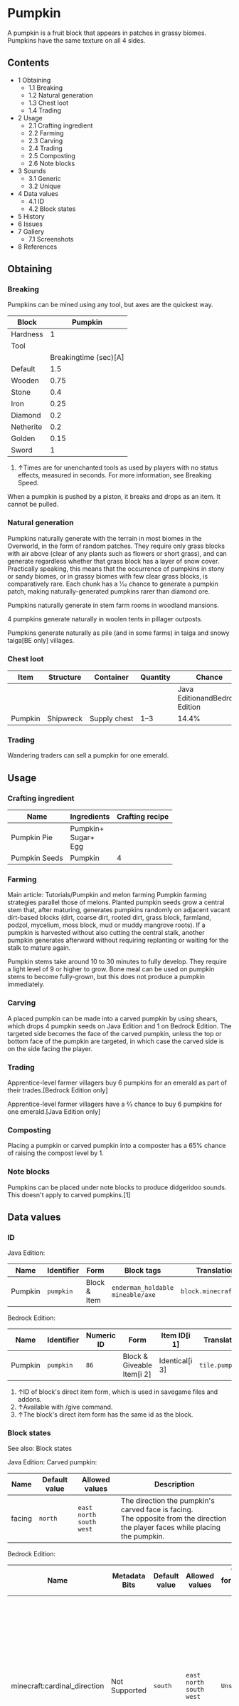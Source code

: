 # Pumpkin
A pumpkin is a fruit block that appears in patches in grassy biomes. Pumpkins have the same texture on all 4 sides.

## Contents
- 1 Obtaining
	- 1.1 Breaking
	- 1.2 Natural generation
	- 1.3 Chest loot
	- 1.4 Trading
- 2 Usage
	- 2.1 Crafting ingredient
	- 2.2 Farming
	- 2.3 Carving
	- 2.4 Trading
	- 2.5 Composting
	- 2.6 Note blocks
- 3 Sounds
	- 3.1 Generic
	- 3.2 Unique
- 4 Data values
	- 4.1 ID
	- 4.2 Block states
- 5 History
- 6 Issues
- 7 Gallery
	- 7.1 Screenshots
- 8 References

## Obtaining
### Breaking
Pumpkins can be mined using any tool, but axes are the quickest way.

| Block     | Pumpkin               |
|-----------|-----------------------|
| Hardness  | 1                     |
| Tool      |                       |
|           | Breakingtime (sec)[A] |
| Default   | 1.5                   |
| Wooden    | 0.75                  |
| Stone     | 0.4                   |
| Iron      | 0.25                  |
| Diamond   | 0.2                   |
| Netherite | 0.2                   |
| Golden    | 0.15                  |
| Sword     | 1                     |

1. ↑Times are for unenchanted tools as used by players with no status effects, measured in seconds. For more information, see Breaking Speed.

When a pumpkin is pushed by a piston, it breaks and drops as an item. It cannot be pulled.

### Natural generation
Pumpkins naturally generate with the terrain in most biomes in the Overworld, in the form of random patches. They require only grass blocks with air above (clear of any plants such as flowers or short grass), and can generate regardless whether that grass block has a layer of snow cover. Practically speaking, this means that the occurrence of pumpkins in stony or sandy biomes, or in grassy biomes with few clear grass blocks, is comparatively rare. Each chunk has a 1⁄32 chance to generate a pumpkin patch, making naturally-generated pumpkins rarer than diamond ore. 

Pumpkins naturally generate in stem farm rooms in woodland mansions.

4 pumpkins generate naturally in woolen tents in pillager outposts.

Pumpkins generate naturally as pile (and in some farms) in taiga and snowy taiga‌[BE  only] villages.


### Chest loot
| Item    | Structure | Container    | Quantity | Chance                         |
|---------|-----------|--------------|----------|--------------------------------|
|         |           |              |          | Java EditionandBedrock Edition |
| Pumpkin | Shipwreck | Supply chest | 1–3      | 14.4%                          |

### Trading
Wandering traders can sell a pumpkin for one emerald.

## Usage
### Crafting ingredient
| Name          | Ingredients                 | Crafting recipe |
|---------------|-----------------------------|-----------------|
| Pumpkin Pie   | Pumpkin+<br/>Sugar+<br/>Egg |                 |
| Pumpkin Seeds | Pumpkin                     | 4               |

### Farming
Main article: Tutorials/Pumpkin and melon farming
Pumpkin farming strategies parallel those of melons. Planted pumpkin seeds grow a central stem that, after maturing, generates pumpkins randomly on adjacent vacant dirt-based blocks (dirt, coarse dirt, rooted dirt, grass block, farmland, podzol, mycelium, moss block, mud or muddy mangrove roots). If a pumpkin is harvested without also cutting the central stalk, another pumpkin generates afterward without requiring replanting or waiting for the stalk to mature again.

Pumpkin stems take around 10 to 30 minutes to fully develop. They require a light level of 9 or higher to grow. Bone meal can be used on pumpkin stems to become fully-grown, but this does not produce a pumpkin immediately.

### Carving
A placed pumpkin can be made into a carved pumpkin by using shears, which drops 4 pumpkin seeds on Java Edition and 1 on Bedrock Edition. The targeted side becomes the face of the carved pumpkin, unless the top or bottom face of the pumpkin are targeted, in which case the carved side is on the side facing the player.

### Trading
Apprentice-level farmer villagers buy 6 pumpkins for an emerald as part of their trades.‌[Bedrock Edition  only]

Apprentice-level farmer villagers have a 2⁄3 chance to buy 6 pumpkins for one emerald.‌[Java Edition  only]

### Composting
Placing a pumpkin or carved pumpkin into a composter has a 65% chance of raising the compost level by 1.

### Note blocks
Pumpkins can be placed under note blocks to produce didgeridoo sounds. This doesn't apply to carved pumpkins.[1]

## Data values
### ID
Java Edition:

| Name    | Identifier | Form         | Block tags                             | Translation key           |
|---------|------------|--------------|----------------------------------------|---------------------------|
| Pumpkin | `pumpkin`  | Block & Item | `enderman_holdable`<br/>`mineable/axe` | `block.minecraft.pumpkin` |

Bedrock Edition:

| Name    | Identifier | Numeric ID | Form                       | Item ID[i 1]   | Translation key     |
|---------|------------|------------|----------------------------|----------------|---------------------|
| Pumpkin | `pumpkin`  | `86`       | Block & Giveable Item[i 2] | Identical[i 3] | `tile.pumpkin.name` |

1. ↑ID of block's direct item form, which is used in savegame files and addons.
2. ↑Available with /give command.
3. ↑The block's direct item form has the same id as the block.

### Block states
See also: Block states

Java Edition:
Carved pumpkin:

| Name   | Default value | Allowed values                            | Description                                                                                                                        |
|--------|---------------|-------------------------------------------|------------------------------------------------------------------------------------------------------------------------------------|
| facing | `north`       | `east`<br/>`north`<br/>`south`<br/>`west` | The direction the pumpkin's carved face is facing.<br/>The opposite from the direction the player faces while placing the pumpkin. |

Bedrock Edition:

| Name                         | Metadata Bits | Default value | Allowed values                            | Values forMetadata Bits | Description                                                                                                                                                                            |
|------------------------------|---------------|---------------|-------------------------------------------|-------------------------|----------------------------------------------------------------------------------------------------------------------------------------------------------------------------------------|
| minecraft:cardinal_direction | Not Supported | `south`       | `east`<br/>`north`<br/>`south`<br/>`west` | `Unsupported`           | The direction the pumpkin and carved pumpkin are facing.<br/>The opposite from the direction the player faces while placing the pumpkins. Though it doesn't affect the pumpkin at all. |




